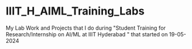 # IIIT_H_AIML_Training_Labs
My Lab Work and Projects that I do during "Student Training for Research/Internship on AI/ML at IIIT Hyderabad " that started on 19-05-2024
